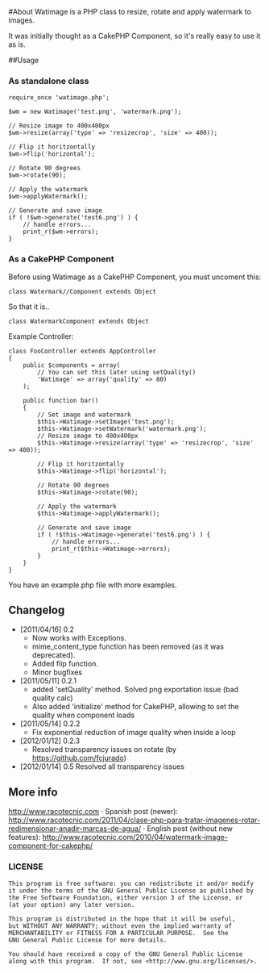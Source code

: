 #About
Watimage is a PHP class to resize, rotate and apply watermark to images.

It was initially thought as a CakePHP Component, so it's really easy to use it as is.


##Usage

### As standalone class

```
require_once 'watimage.php';

$wm = new Watimage('test.png', 'watermark.png');

// Resize image to 400x400px
$wm->resize(array('type' => 'resizecrop', 'size' => 400));

// Flip it horitzontally
$wm->flip('horizontal');

// Rotate 90 degrees
$wm->rotate(90);

// Apply the watermark
$wm->applyWatermark();

// Generate and save image
if ( !$wm->generate('test6.png') ) {
	// handle errors...
	print_r($wm->errors);
}
```

### As a CakePHP Component

Before using Watimage as a CakePHP Component, you must uncoment this:

```
class Watermark//Component extends Object
```

So that it is..

```
class WatermarkComponent extends Object
```

Example Controller:
```
class FooController extends AppController
{
	public $components = array(
		// You can set this later using setQuality()
		'Watimage' => array('quality' => 80)
	);
	
	public function bar()
	{
		// Set image and watermark
		$this->Watimage->setImage('test.png');
		$this->Watimage->setWatermark('watermark.png');
		// Resize image to 400x400px
		$this->Watimage->resize(array('type' => 'resizecrop', 'size' => 400));

		// Flip it horitzontally
		$this->Watimage->flip('horizontal');

		// Rotate 90 degrees
		$this->Watimage->rotate(90);

		// Apply the watermark
		$this->Watimage->applyWatermark();

		// Generate and save image
		if ( !$this->Watimage->generate('test6.png') ) {
			// handle errors...
			print_r($this->Watimage->errors);
		}
	}
}
```
You have an example.php file with more examples.

## Changelog

* [2011/04/16] 0.2
	* Now works with Exceptions. 
	* mime_content_type function has been removed (as it was deprecated).
	* Added flip function. 
	* Minor bugfixes
* [2011/05/11] 0.2.1 
	* added 'setQuality' method. Solved png exportation issue (bad quality calc)
	* Also added 'initialize' method for CakePHP, allowing to set the quality when component loads
* [2011/05/14] 0.2.2
	* Fix exponential reduction of image quality when inside a loop
* [2012/01/12] 0.2.3
	* Resolved transparency issues on rotate (by https://github.com/fcjurado)
* [2012/01/14] 0.5 Resolved all transparency issues

## More info

http://www.racotecnic.com
· Spanish post (newer): http://www.racotecnic.com/2011/04/clase-php-para-tratar-imagenes-rotar-redimensionar-anadir-marcas-de-agua/
· English post (without new features): http://www.racotecnic.com/2010/04/watermark-image-component-for-cakephp/


### LICENSE

    This program is free software: you can redistribute it and/or modify
    it under the terms of the GNU General Public License as published by
    the Free Software Foundation, either version 3 of the License, or
    (at your option) any later version.

    This program is distributed in the hope that it will be useful,
    but WITHOUT ANY WARRANTY; without even the implied warranty of
    MERCHANTABILITY or FITNESS FOR A PARTICULAR PURPOSE.  See the
    GNU General Public License for more details.

    You should have received a copy of the GNU General Public License
    along with this program.  If not, see <http://www.gnu.org/licenses/>.
